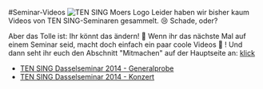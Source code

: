 #Seminar-Videos
![TEN SING Moers Logo](../footage/banner2017/WettenKrass-Ticket-cutout-500dpi-01.png)
Leider haben wir bisher kaum Videos von TEN SING-Seminaren gesammelt. :cry: Schade, oder? 

Aber das Tolle ist: Ihr könnt das ändern! :tada: Wenn ihr das nächste Mal auf einem Seminar seid, macht doch einfach ein paar coole Videos :movie_camera: ! Und dann seht ihr euch den Abschnitt "Mitmachen" auf der Hauptseite an: [klick](../../Links.md#mitmachen)

* [TEN SING Dasselseminar 2014 - Generalprobe](https://www.youtube.com/watch?v=-Du5bIJDmU8)
* [TEN SING Dasselseminar 2014 - Konzert](https://www.youtube.com/watch?v=2HSTYSQLuMY)